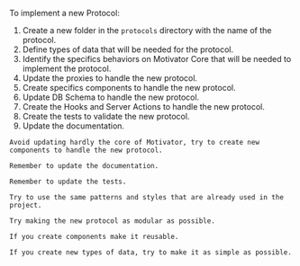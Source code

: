 To implement a new Protocol:

1. Create a new folder in the `protocols` directory with the name of the protocol.
2. Define types of data that will be needed for the protocol.
3. Identify the specifics behaviors on Motivator Core that will be needed to implement the protocol.
4. Update the proxies to handle the new protocol.
5. Create specifics components to handle the new protocol.
6. Update DB Schema to handle the new protocol.
7. Create the Hooks and Server Actions to handle the new protocol.
8. Create the tests to validate the new protocol.
9. Update the documentation.


```
Avoid updating hardly the core of Motivator, try to create new components to handle the new protocol.
```

```
Remember to update the documentation.
```

```
Remember to update the tests.
```

```
Try to use the same patterns and styles that are already used in the project.
```

```
Try making the new protocol as modular as possible.
```

```
If you create components make it reusable.
```

```
If you create new types of data, try to make it as simple as possible.
```

